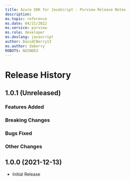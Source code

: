 ```yaml
---
title: Azure SDK for JavaScript - Purview Release Notes
description: 
ms.topic: reference
ms.date: 04/21/2022
ms.service: purview
ms.role: developer
ms.devlang: javascript
author: DavidCBerry13
ms.author: daberry
ROBOTS: NOINDEX
---
```

# Release History

## 1.0.1 (Unreleased)

### Features Added

### Breaking Changes

### Bugs Fixed

### Other Changes

## 1.0.0 (2021-12-13)

- Initial Release
